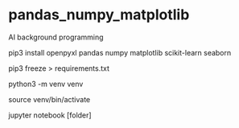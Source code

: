 # pandas_numpy_matplotlib
AI background programming

pip3 install openpyxl pandas numpy matplotlib scikit-learn seaborn

pip3 freeze > requirements.txt

python3 -m venv venv

source venv/bin/activate

jupyter notebook [folder]
